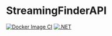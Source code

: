 # StreamingFinderAPI
[![Docker Image CI](https://github.com/mrsixx/StreamingFinderAPI/actions/workflows/docker-image.yml/badge.svg?branch=master)](https://github.com/mrsixx/StreamingFinderAPI/actions/workflows/docker-image.yml)
[![.NET](https://github.com/mrsixx/StreamingFinderAPI/actions/workflows/dotnet.yml/badge.svg?branch=master)](https://github.com/mrsixx/StreamingFinderAPI/actions/workflows/dotnet.yml)
